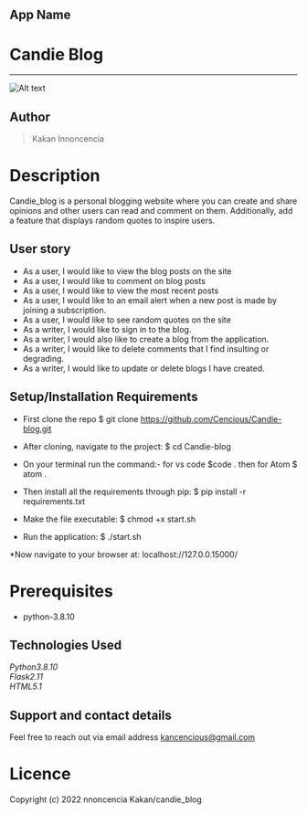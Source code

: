 ## App Name
# Candie Blog <br>
****
![Alt text](./app/static/photos/blogs.png "Optional Title")

## Author
> Kakan Innoncencia

# Description
Candie_blog is a personal blogging website where you can create and share opinions and other users can read and comment on them. Additionally, add a feature that displays random quotes to inspire users.


## User story
* As a user, I would like to view the blog posts on the site
* As a user, I would like to comment on blog posts
* As a user, I would like to view the most recent posts
* As a user, I would like to an email alert when a new post is made by joining a subscription.
* As a user, I would like to see random quotes on the site
* As a writer, I would like to sign in to the blog.
* As a writer, I would also like to create a blog from the application.
* As a writer, I would like to delete comments that I find insulting or degrading.
* As a writer, I would like to update or delete blogs I have created.

## Setup/Installation Requirements
* First clone the repo $ git clone https://github.com/Cencious/Candie-blog.git

* After cloning, navigate to the project: $ cd Candie-blog

* On your terminal run the command:- for vs code $code . then for Atom $ atom .

* Then install all the requirements through pip: $ pip install -r requirements.txt

* Make the file executable: $ chmod +x start.sh

* Run the application: $ ./start.sh

*Now navigate to your browser at: localhost://127.0.0.15000/


# Prerequisites
* python-3.8.10

## Technologies Used

*Python3.8.10*<br />
*Flask2.11*<br />
*HTML5.1*<br /> 


## Support and contact details
Feel free to reach out via email address  kancencious@gmail.com

# Licence
Copyright (c) 2022 nnoncencia Kakan/candie_blog